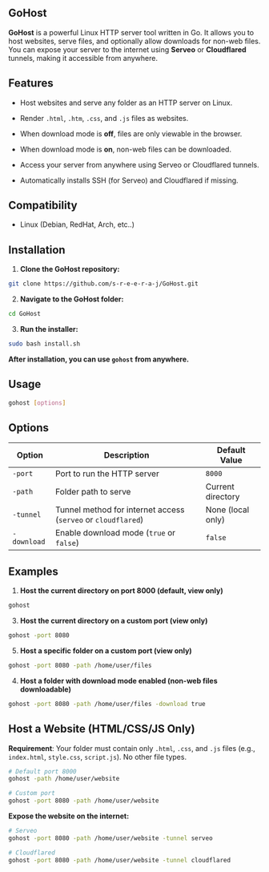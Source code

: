 ## GoHost
**GoHost** is a powerful Linux HTTP server tool written in Go. It allows you to host websites, serve files, and optionally allow downloads for non-web files. You can expose your server to the internet using **Serveo** or **Cloudflared** tunnels, making it accessible from anywhere.

## Features

- Host websites and serve any folder as an HTTP server on Linux.

- Render `.html`, `.htm`, `.css`, and `.js` files as websites.

- When download mode is **off**, files are only viewable in the browser.

- When download mode is **on**, non-web files can be downloaded.

- Access your server from anywhere using Serveo or Cloudflared tunnels.

- Automatically installs SSH (for Serveo) and Cloudflared if missing.

## Compatibility
- Linux (Debian, RedHat, Arch, etc..)

## Installation

1. **Clone the GoHost repository:**
   
```bash
git clone https://github.com/s-r-e-e-r-a-j/GoHost.git
```
2. **Navigate to the GoHost folder:**

```bash
cd GoHost
```

3. **Run the installer:**

```bash
sudo bash install.sh
```
 **After installation, you can use `gohost` from anywhere.**

## Usage

```bash
gohost [options]
```

## Options

| Option      | Description                                                   | Default Value     |
|-------------|---------------------------------------------------------------|-------------------|
| `-port`     | Port to run the HTTP server                                   | `8000`            |
| `-path`     | Folder path to serve                                          | Current directory |
| `-tunnel`   | Tunnel method for internet access (`serveo` or `cloudflared`) | None (local only) |
| `-download` | Enable download mode (`true` or `false`)                      | `false`           |

## Examples
1. **Host the current directory on port 8000 (default, view only)**
```bash
gohost
```
3. **Host the current directory on a custom port (view only)**
```bash
gohost -port 8080
```
5. **Host a specific folder on a custom port (view only)**
```bash
gohost -port 8080 -path /home/user/files
```
4. **Host a folder with download mode enabled (non-web files downloadable)**
```bash
gohost -port 8080 -path /home/user/files -download true
```
## Host a Website (HTML/CSS/JS Only)

**Requirement**: Your folder must contain only `.html`, `.css`, and `.js` files
(e.g., `index.html`, `style.css`, `script.js`). No other file types.
```bash
# Default port 8000
gohost -path /home/user/website

# Custom port
gohost -port 8080 -path /home/user/website
```

**Expose the website on the internet:**
```bash
# Serveo
gohost -port 8080 -path /home/user/website -tunnel serveo

# Cloudflared
gohost -port 8080 -path /home/user/website -tunnel cloudflared
```
